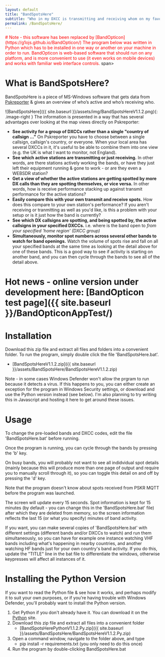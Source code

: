 ```yaml
---
layout: default
title: "BandSpotsHere"
subtitle: "Who in my DXCC is transmitting and receiving whom on my favourite bands?"
permalink: /BandSpotsHere/
---
```

<span style="color:red">
# Note - this software has been replaced by [BandOpticon](https://g1ojs.github.io/BandOpticon/)
The program below was written in Python which has to be installed in one way or another on your machine in order to run. BandOpticon is web-based software that should run on any platform, and is more convenient to use (it even works on mobile devices) and works with familiar web interface controls.
</span>span>

# What is BandSpotsHere?
BandSpotsHere is a piece of MS-Windows software that gets data from  [Pskreporter](https://pskreporter.info/) & gives an overview of who’s active and who’s receiving who. 

![BandSpotsHere]({{ site.baseurl }}/assets/img/BandSpotsHereV1.1.2.png){: .image-right }
The information is presented in a way that has several advantages over looking at the map views directly on Pskreporter:
 - **See activity for a group of DXCCs rather than a single "country of callsign ..."** On Pskreporter you have to choose between a single callsign, callsign's country, or everyone. When your local area has several DXCCs in it, it's useful to be able to combine them into one view (e.g. the UK is what I want to monitor, not England).
 - **See which active stations are transmitting or just receiving.** In other words, are there stations actively working the bands, or have they just left their equipment running & gone to work - or are they even a WEBSDR station?
 - **Get a view of whether the active stations are getting spotted by more DX calls than they are spotting themselves, or vice versa.** In other words, how is receive performance stacking up against transmit performance for the active stations? 
 - **Easily compare this with your own transmit and receive spots.** How does this compare to your own station's performance? If you aren't receiving or tranmitting as well as you'd like, is this a problem with your setup or is it just how the band is currently?
 - **See which DX callsigns are spotting, and being spotted by, the active callsigns in your specified DXCCs.** i.e. where is the band open to *from your specified 'home region' (DXCC group)*
 - **Simultaneously, monitor spot numbers across several other bands to watch for band openings.** Watch the volume of spots rise and fall on all your specified bands at the same time as looking at the detail above for one of these bands. This is a good way to see if activity is starting on another band, and you can then cycle through the bands to see all of the detail above.

# Hot news - online version under development here: [BandOpticon test page]({{ site.baseurl }}/BandOpticonAppTest/)

# Installation
Download this zip file and extract all files and folders into a convenient folder. To run the program, simply double click the file 'BandSpotsHere.bat'.
   - [BandSpotsHereV1.1.2.zip]({{ site.baseurl }}/assets/BandSpotsHere/BandSpotsHereV1.1.2.zip)

Note - in some cases Windows Defender won't allow the prgram to run because it detects a virus. If this happens to you, you can either create an exception for the program in Windows Security settings, or download and use the Python version instead (see below). I'm also planning to try writing this in Javascript and hosting it here to get around these issues.

# Usage
To change the pre-loaded bands and DXCC codes, edit the file 'BandSpotsHere.bat' before running.

Once the program is running, you can cycle through the bands by pressing  the 'b' key.

On busy bands, you will probably not want to see all indidvidual spot details (mainly because this will produce more than one page of output and require you to manually scroll through it), so you can toggle this detail on and off by pressing the 'd' key.

Note that the program doesn't know about spots received from PSKR MQTT before the program was launched.

The screen will update every 15 seconds. Spot information is kept for 15 minutes (by default - you can change this in the 'BandSpotsHere.bat' file) after which they are deleted from memory, so the screen information reflects the last 15 (or what you specify) minutes of band activity.

If you want, you can make several copies of 'BandSpotsHere.bat' with different settings (different bands and/or DXCCs to watch) and run them simultaneously, so you can have for example one instance watching VHF bands including what's happening in nearby countries, and another watching HF bands just for your own country's band activity. If you do this, update the "TITLE" line in the bat file to differentiate the windows, otherwise keypresses will affect all instances of it.

# Installing the Python Version
If you want to read the Python file & see how it works, and perhaps modify it to suit your own purposes, or if you're having trouble with Windows Defender, you'll probably want to install the Python version.

1. Get Python if you don't already have it. You can download it on the [Python](https://www.python.org/) site.
2. Download this zip file and extract all files into a convenient folder
   - [BandSpotsHerePythonV1.1.2.Py.zip]({{ site.baseurl }}/assets/BandSpotsHere/BandSpotsHereV1.1.2.Py.zip)
3. Open a command window, navigate to the folder above, and type
   - pip install -r requirements.txt
   (you only need to do this once)
4. Run the program by double-clicking BandSpotsHere.bat













